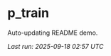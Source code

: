 # p_train

Auto-updating README demo.

<!--START_SECTION:status-->
_Last run: 2025-09-18 02:57 UTC_
<!--END_SECTION:status-->

















































































































































































































































































































































































































































































































































































































































































